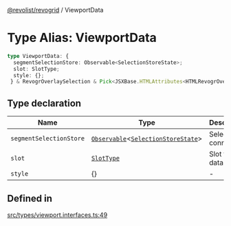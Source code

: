 [@revolist/revogrid](README.md) / ViewportData

# Type Alias: ViewportData

```ts
type ViewportData: {
  segmentSelectionStore: Observable<SelectionStoreState>;
  slot: SlotType;
  style: {};
 } & RevogrOverlaySelection & Pick<JSXBase.HTMLAttributes<HTMLRevogrOverlaySelectionElement>, "ref"> & Pick<JSXBase.HTMLAttributes<HTMLRevogrDataElement>, "ref"> & RevogrData;
```

## Type declaration

| Name | Type | Description | Defined in |
| ------ | ------ | ------ | ------ |
| `segmentSelectionStore` | [`Observable`](TypeAlias.Observable.md)\<[`SelectionStoreState`](TypeAlias.SelectionStoreState.md)\> | Selection connection | [src/types/viewport.interfaces.ts:51](https://github.com/revolist/revogrid/blob/d69bb90753f30d16a898150d08ff61a1e2f66a39/src/types/viewport.interfaces.ts#L51) |
| `slot` | [`SlotType`](TypeAlias.SlotType.md) | Slot to put data | [src/types/viewport.interfaces.ts:54](https://github.com/revolist/revogrid/blob/d69bb90753f30d16a898150d08ff61a1e2f66a39/src/types/viewport.interfaces.ts#L54) |
| `style` | \{\} | - | [src/types/viewport.interfaces.ts:55](https://github.com/revolist/revogrid/blob/d69bb90753f30d16a898150d08ff61a1e2f66a39/src/types/viewport.interfaces.ts#L55) |

## Defined in

[src/types/viewport.interfaces.ts:49](https://github.com/revolist/revogrid/blob/d69bb90753f30d16a898150d08ff61a1e2f66a39/src/types/viewport.interfaces.ts#L49)
